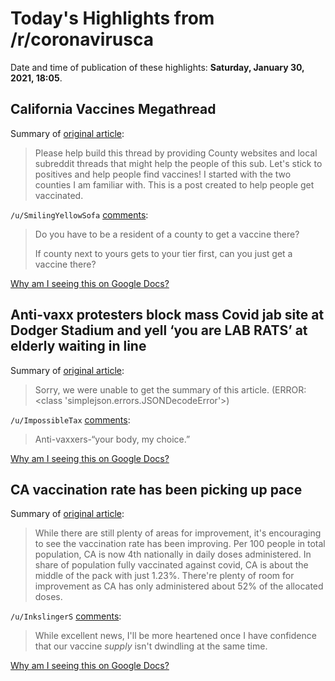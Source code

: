 # Today's Highlights from /r/coronavirusca

Date and time of publication of these highlights: **Saturday, January 30, 2021, 18:05**.

## California Vaccines Megathread

Summary of [original article](https://www.reddit.com/r/CoronavirusCA/comments/l35yck/california_vaccines_megathread/):

> Please help build this thread by providing County websites and local subreddit threads that might help the people of this sub. Let's stick to positives and help people find vaccines! I started with the two counties I am familiar with. This is a post created to help people get vaccinated.

`/u/SmilingYellowSofa` [comments](https://www.reddit.com/r/CoronavirusCA/comments/l35yck/california_vaccines_megathread/):

> Do you have to be a resident of a county to get a vaccine there?  
> 
> If county next to yours gets to your tier first, can you just get a vaccine there?

[Why am I seeing this on Google Docs?](https://docs.google.com/document/d/1Dc6We63vOXIZsc0op-Bt4abqkYjXzOigalQqFxmvvbM/edit?usp=sharing)

## Anti-vaxx protesters block mass Covid jab site at Dodger Stadium and yell ‘you are LAB RATS’ at elderly waiting in line

Summary of [original article](https://www.the-sun.com/news/2239968/anti-vaxx-protesters-covid-jab-site/):

> Sorry, we were unable to get the summary of this article. (ERROR: <class 'simplejson.errors.JSONDecodeError'>)

`/u/ImpossibleTax` [comments](https://www.reddit.com/r/CoronavirusCA/comments/l8z6p0/antivaxx_protesters_block_mass_covid_jab_site_at/):

> Anti-vaxxers-“your body, my choice.”

[Why am I seeing this on Google Docs?](https://docs.google.com/document/d/1Dc6We63vOXIZsc0op-Bt4abqkYjXzOigalQqFxmvvbM/edit?usp=sharing)

## CA vaccination rate has been picking up pace

Summary of [original article](https://www.reddit.com/r/CoronavirusCA/comments/l8ui3d/ca_vaccination_rate_has_been_picking_up_pace/):

> While there are still plenty of areas for improvement, it's encouraging to see the vaccination rate has been improving. Per 100 people in total population, CA is now 4th nationally in daily doses administered. In share of population fully vaccinated against covid, CA is about the middle of the pack with just 1.23%. There're plenty of room for improvement as CA has only administered about 52% of the allocated doses.

`/u/InkslingerS` [comments](https://www.reddit.com/r/CoronavirusCA/comments/l8ui3d/ca_vaccination_rate_has_been_picking_up_pace/):

> While excellent news, I'll be more heartened once I have confidence that our vaccine _supply_ isn't dwindling at the same time.

[Why am I seeing this on Google Docs?](https://docs.google.com/document/d/1Dc6We63vOXIZsc0op-Bt4abqkYjXzOigalQqFxmvvbM/edit?usp=sharing)

